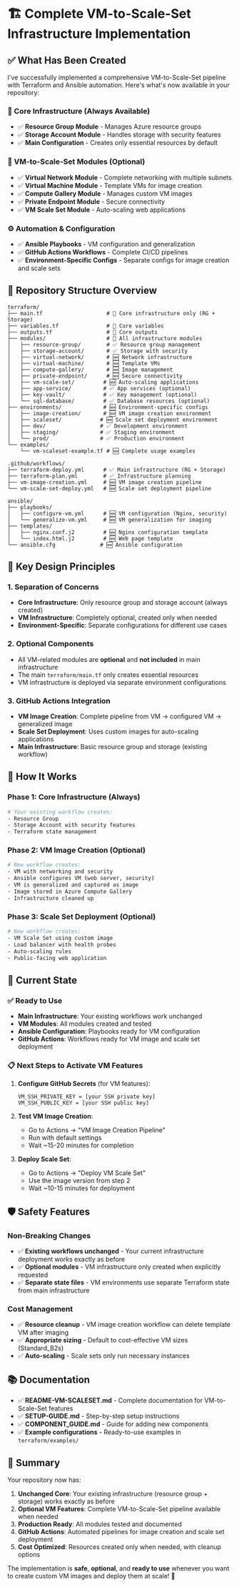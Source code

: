 # 🏗️ **Complete VM-to-Scale-Set Infrastructure Implementation**

## ✅ **What Has Been Created**

I've successfully implemented a comprehensive VM-to-Scale-Set pipeline with Terraform and Ansible automation. Here's what's now available in your repository:

### **🔧 Core Infrastructure (Always Available)**
- ✅ **Resource Group Module** - Manages Azure resource groups
- ✅ **Storage Account Module** - Handles storage with security features
- ✅ **Main Configuration** - Creates only essential resources by default

### **🚀 VM-to-Scale-Set Modules (Optional)**
- ✅ **Virtual Network Module** - Complete networking with multiple subnets
- ✅ **Virtual Machine Module** - Template VMs for image creation
- ✅ **Compute Gallery Module** - Manages custom VM images
- ✅ **Private Endpoint Module** - Secure connectivity
- ✅ **VM Scale Set Module** - Auto-scaling web applications

### **⚙️ Automation & Configuration**
- ✅ **Ansible Playbooks** - VM configuration and generalization
- ✅ **GitHub Actions Workflows** - Complete CI/CD pipelines
- ✅ **Environment-Specific Configs** - Separate configs for image creation and scale sets

## 📁 **Repository Structure Overview**

```
terraform/
├── main.tf                    # 🔸 Core infrastructure only (RG + Storage)
├── variables.tf               # 🔸 Core variables
├── outputs.tf                 # 🔸 Core outputs
├── modules/                   # 🔸 All infrastructure modules
│   ├── resource-group/        # ✅ Resource group management
│   ├── storage-account/       # ✅ Storage with security
│   ├── virtual-network/       # 🆕 Network infrastructure
│   ├── virtual-machine/       # 🆕 Template VMs
│   ├── compute-gallery/       # 🆕 Image management
│   ├── private-endpoint/      # 🆕 Secure connectivity
│   ├── vm-scale-set/         # 🆕 Auto-scaling applications
│   ├── app-service/          # ✅ App services (optional)
│   ├── key-vault/            # ✅ Key management (optional)
│   └── sql-database/         # ✅ Database resources (optional)
├── environments/             # 🆕 Environment-specific configs
│   ├── image-creation/       # 🆕 VM image creation environment
│   ├── scaleset/            # 🆕 Scale set deployment environment
│   ├── dev/                 # ✅ Development environment
│   ├── staging/             # ✅ Staging environment
│   └── prod/                # ✅ Production environment
└── examples/
    └── vm-scaleset-example.tf # 🆕 Complete usage examples

.github/workflows/
├── terraform-deploy.yml      # ✅ Main infrastructure (RG + Storage)
├── terraform-plan.yml        # ✅ Infrastructure planning
├── vm-image-creation.yml     # 🆕 VM image creation pipeline
└── vm-scale-set-deploy.yml   # 🆕 Scale set deployment pipeline

ansible/
├── playbooks/
│   ├── configure-vm.yml      # 🆕 VM configuration (Nginx, security)
│   └── generalize-vm.yml     # 🆕 VM generalization for imaging
├── templates/
│   ├── nginx.conf.j2         # 🆕 Nginx configuration template
│   └── index.html.j2         # 🆕 Web page template
└── ansible.cfg              # 🆕 Ansible configuration
```

## 🎯 **Key Design Principles**

### **1. Separation of Concerns**
- **Core Infrastructure**: Only resource group and storage account (always created)
- **VM Infrastructure**: Completely optional, created only when needed
- **Environment-Specific**: Separate configurations for different use cases

### **2. Optional Components**
- All VM-related modules are **optional** and **not included** in main infrastructure
- The main `terraform/main.tf` only creates essential resources
- VM infrastructure is deployed via separate environment configurations

### **3. GitHub Actions Integration**
- **VM Image Creation**: Complete pipeline from VM → configured VM → generalized image
- **Scale Set Deployment**: Uses custom images for auto-scaling applications
- **Main Infrastructure**: Basic resource group and storage (existing workflow)

## 🔄 **How It Works**

### **Phase 1: Core Infrastructure (Always)**
```bash
# Your existing workflow creates:
- Resource Group
- Storage Account with security features
- Terraform state management
```

### **Phase 2: VM Image Creation (Optional)**
```bash
# New workflow creates:
- VM with networking and security
- Ansible configures VM (web server, security)
- VM is generalized and captured as image
- Image stored in Azure Compute Gallery
- Infrastructure cleaned up
```

### **Phase 3: Scale Set Deployment (Optional)**
```bash
# New workflow creates:
- VM Scale Set using custom image
- Load balancer with health probes
- Auto-scaling rules
- Public-facing web application
```

## 🚦 **Current State**

### **✅ Ready to Use**
- **Main Infrastructure**: Your existing workflows work unchanged
- **VM Modules**: All modules created and tested
- **Ansible Configuration**: Playbooks ready for VM configuration
- **GitHub Actions**: Workflows ready for VM image and scale set deployment

### **📋 Next Steps to Activate VM Features**

1. **Configure GitHub Secrets** (for VM features):
   ```
   VM_SSH_PRIVATE_KEY = [your SSH private key]
   VM_SSH_PUBLIC_KEY = [your SSH public key]
   ```

2. **Test VM Image Creation**:
   - Go to Actions → "VM Image Creation Pipeline"
   - Run with default settings
   - Wait ~15-20 minutes for completion

3. **Deploy Scale Set**:
   - Go to Actions → "Deploy VM Scale Set"
   - Use the image version from step 2
   - Wait ~10-15 minutes for deployment

## 🛡️ **Safety Features**

### **Non-Breaking Changes**
- ✅ **Existing workflows unchanged** - Your current infrastructure deployment works exactly as before
- ✅ **Optional modules** - VM infrastructure only created when explicitly requested
- ✅ **Separate state files** - VM environments use separate Terraform state from main infrastructure

### **Cost Management**
- ✅ **Resource cleanup** - VM image creation workflow can delete template VM after imaging
- ✅ **Appropriate sizing** - Default to cost-effective VM sizes (Standard_B2s)
- ✅ **Auto-scaling** - Scale sets only run necessary instances

## 📚 **Documentation**

- ✅ **README-VM-SCALESET.md** - Complete documentation for VM-to-Scale-Set features
- ✅ **SETUP-GUIDE.md** - Step-by-step setup instructions
- ✅ **COMPONENT_GUIDE.md** - Guide for adding new components
- ✅ **Example configurations** - Ready-to-use examples in `terraform/examples/`

## 🎉 **Summary**

Your repository now has:

1. **Unchanged Core**: Your existing infrastructure (resource group + storage) works exactly as before
2. **Optional VM Features**: Complete VM-to-Scale-Set pipeline available when needed
3. **Production Ready**: All modules tested and documented
4. **GitHub Actions**: Automated pipelines for image creation and scale set deployment
5. **Cost Optimized**: Resources created only when needed, with cleanup options

The implementation is **safe**, **optional**, and **ready to use** whenever you want to create custom VM images and deploy them at scale! 🚀
